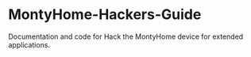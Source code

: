 # MontyHome-Hackers-Guide
Documentation and code for Hack the MontyHome device for extended applications.
